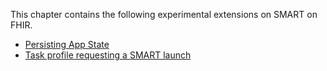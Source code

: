 This chapter contains the following experimental extensions on SMART on FHIR.

* [Persisting App State](app-state.html)
* [Task profile requesting a SMART launch](task-launch.html)
